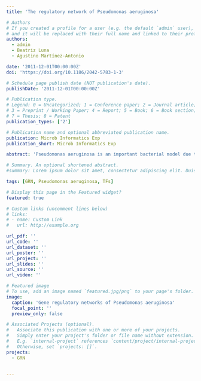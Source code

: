 ```yaml
---
title: 'The regulatory network of Pseudomonas aeruginosa'

# Authors
# If you created a profile for a user (e.g. the default `admin` user), write the username (folder name) here
# and it will be replaced with their full name and linked to their profile.
authors:
  - admin
  - Beatriz Luna
  - Agustino Martínez-Antonio

date: '2011-12-01T00:00:00Z'
doi: 'https://doi.org/10.1186/2042-5783-1-3'

# Schedule page publish date (NOT publication's date).
publishDate: '2011-12-01T00:00:00Z'

# Publication type.
# Legend: 0 = Uncategorized; 1 = Conference paper; 2 = Journal article;
# 3 = Preprint / Working Paper; 4 = Report; 5 = Book; 6 = Book section;
# 7 = Thesis; 8 = Patent
publication_types: ['2']

# Publication name and optional abbreviated publication name.
publication: Microb Informatics Exp
publication_short: Microb Informatics Exp

abstract: 'Pseudomonas aeruginosa is an important bacterial model due to its metabolic and pathogenic abilities, which allow it to interact and colonize a wide range of hosts, including plants and animals. In this work we compile and analyze the structure and organization of an experimentally supported regulatory network in this bacterium. The regulatory network consists of 690 genes and 1020 regulatory interactions between their products (12% of total genes: 54% sigma and 16% of transcription factors). This complex interplay makes the third largest regulatory network of those reported in bacteria. The entire network is enriched for activating interactions and, peculiarly, self-activation seems to occur more prominent for transcription factors (TFs), which contrasts with other biological networks where self-repression is dominant. The network contains a giant component of 650 genes organized into 11 hierarchies, encompassing important biological processes, such as, biofilms formation, production of exopolysaccharide alginate and several virulence factors, and of the so-called quorum sensing regulons. The study of gene regulation in P. aeruginosa is biased towards pathogenesis and virulence processes, all of which are interconnected. The network shows power-law distribution -input degree -, and we identified the top ten global regulators, six two-element cycles, the longest paths have ten steps, six biological modules and the main motifs containing three and four elements. We think this work can provide insights for the design of further studies to cover the many gaps in knowledge of this important bacterial model, and for the design of systems strategies to combat this bacterium.'

# Summary. An optional shortened abstract.
#summary: Lorem ipsum dolor sit amet, consectetur adipiscing elit. Duis posuere tellus ac convallis placerat. Proin tincidunt magna sed ex sollicitudin condimentum.

tags: [GRN, Pseudomonas aeruginosa, TFs]

# Display this page in the Featured widget?
featured: true

# Custom links (uncomment lines below)
# links:
# - name: Custom Link
#   url: http://example.org

url_pdf: ''
url_code: ''
url_dataset: ''
url_poster: ''
url_project: ''
url_slides: ''
url_source: ''
url_video: ''

# Featured image
# To use, add an image named `featured.jpg/png` to your page's folder.
image:
  caption: 'Gene regulatory networks of Pseudomonas aeruginosa'
  focal_point: ''
  preview_only: false

# Associated Projects (optional).
#   Associate this publication with one or more of your projects.
#   Simply enter your project's folder or file name without extension.
#   E.g. `internal-project` references `content/project/internal-project/index.md`.
#   Otherwise, set `projects: []`.
projects:
  - GRN


---
```



